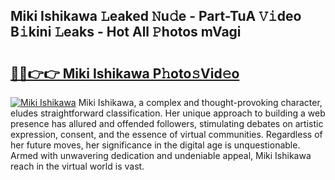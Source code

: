 ## Miki Ishikawa 𝙻eaked 𝙽u𝚍e - Part-TuA 𝚅𝚒deo B𝚒kini 𝙻eaks - Hot All 𝙿hotos mVagi

# <h2><a href="http://ld3lewl.urlbe.top/?page=Miki+Ishikawa">🔗🔗👉👉 Miki Ishikawa P𝚑oto𝚜Vid𝚎o</a></h2>

[![Miki Ishikawa](https://i.imgur.com/eBuTRDB.gif)](http://ld3lewl.urlbe.top/?page=Miki+Ishikawa)
Miki Ishikawa, a complex and thought-provoking character, eludes straightforward classification. Her unique approach to building a web presence has allured and offended followers, stimulating debates on artistic expression, consent, and the essence of virtual communities. Regardless of her future moves, her significance in the digital age is unquestionable. Armed with unwavering dedication and undeniable appeal, Miki Ishikawa reach in the virtual world is vast.
